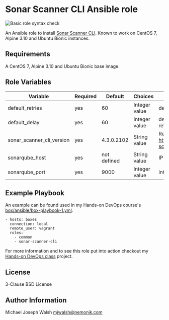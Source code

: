 # Sonar Scanner CLI Ansible role

![Basic role syntax check](https://github.com/nemonik/sonar-scanner-cli-role/workflows/Basic%20role%20syntax%20check/badge.svg)

An Ansible role to install [Sonar Scanner CLI](https://github.com/SonarSource/sonar-scanner-cli). Known to work on CentOS 7, Alpine 3.10 and Ubuntu Bionic instances.

## Requirements

A CentOS 7, Alpine 3.10 and Ubuntu Bionic base image.

## Role Variables

| Variable                 | Required | Default               | Choices             | Comments                                                                    |
|--------------------------|----------|-----------------------|---------------------|-----------------------------------------------------------------------------|
| default_retries          | yes      | 60                    | Integer value       | default number of retries                                                   |
| default_delay            | yes      | 60                    | Integer value       | default delay in seconds between retries                                    |
| sonar_scanner_cli_version| yes      | 4.3.0.2102            | String value        | Releases matching https://github.com/SonarSource/sonar-scanner-cli/releases |
| sonarqube_host           | yes      | not defined           | String value        | IP or FDQN for SonarQube service                                            |
| sonarqube_port           | yes      | 9000                  | Integer value       | integer port value                                                          |

## Example Playbook

An example can be found used in my Hands-on DevOps course's [box/ansible/box-playbook-1.yml](https://github.com/nemonik/hands-on-DevOps/blob/master/box/ansible/box-playbook-1.yml).

```
- hosts: boxes
  connection: local
  remote_user: vagrant
  roles:
    - common
    - sonar-scanner-cli
```

For more information and to see this role put into action checkout my [Hands-on DevOps class](https://github.com/nemonik/hands-on-DevOps) project.

## License

3-Clause BSD License

## Author Information

Michael Joseph Walsh <mjwalsh@nemonik.com>
